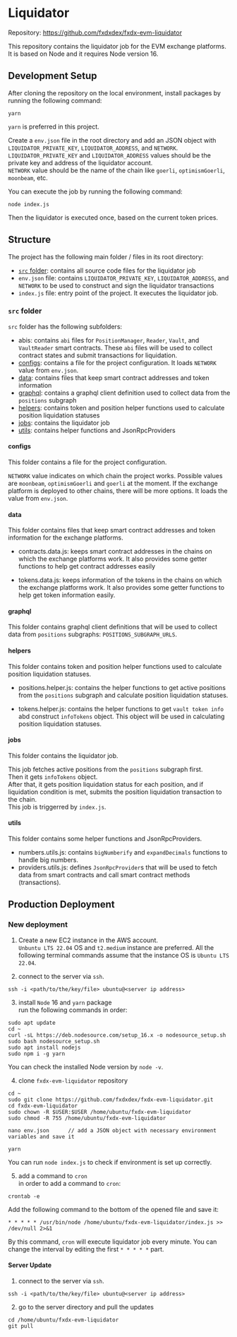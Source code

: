 # Liquidator
Repository: https://github.com/fxdxdex/fxdx-evm-liquidator

This repository contains the liquidator job for the EVM exchange platforms.  
It is based on Node and it requires Node version 16.

## Development Setup
After cloning the repository on the local environment, install packages by running the following command:
```
yarn
```
`yarn` is preferred in this project.

Create a `env.json` file in the root directory and add an JSON object with `LIQUIDATOR_PRIVATE_KEY`, `LIQUIDATOR_ADDRESS`, and `NETWORK`.  
`LIQUIDATOR_PRIVATE_KEY` and `LIQUIDATOR_ADDRESS` values should be the private key and address of the liquidator account.  
`NETWORK` value should be the name of the chain like `goerli`, `optimismGoerli`, `moonbeam`, etc.  

You can execute the job by running the following command:
```
node index.js
```
Then the liquidator is executed once, based on the current token prices.

## Structure
The project has the following main folder / files in its root directory:

- [`src` folder](#src-folder): contains all source code files for the liquidator job
- `env.json` file: contains `LIQUIDATOR_PRIVATE_KEY`, `LIQUIDATOR_ADDRESS`, and `NETWORK` to be used to construct and sign the liquidator transactions
- `index.js` file: entry point of the project. It executes the liquidator job.

### `src` folder
`src` folder has the following subfolders:

- abis: contains `abi` files for `PositionManager`, `Reader`, `Vault`, and `VaultReader` smart contracts. These `abi` files will be used to collect contract states and submit transactions for liquidation.
- [configs](#configs): contains a file for the project configuration. It loads `NETWORK` value from `env.json`.
- [data](#data): contains files that keep smart contract addresses and token information
- [graphql](#graphql): contains a graphql client definition used to collect data from the `positions` subgraph
- [helpers](#helpers): contains token and position helper functions used to calculate position liquidation statuses
- [jobs](#jobs): contains the liquidator job
- [utils](#utils): contains helper functions and JsonRpcProviders

#### configs
This folder contains a file for the project configuration.

`NETWORK` value indicates on which chain the project works. Possible values are `moonbeam`, `optimismGoerli` and `goerli` at the moment. If the exchange platform is deployed to other chains, there will be more options. It loads the value from `env.json`.

#### data
This folder contains files that keep smart contract addresses and token information for the exchange platforms.

- contracts.data.js: keeps smart contract addresses in the chains on which the exchange platforms work. It also provides some getter functions to help get contract addresses easily

- tokens.data.js: keeps information of the tokens in the chains on which the exchange platforms work. It also provides some getter functions to help get token information easily.

#### graphql
This folder contains graphql client definitions that will be used to collect data from `positions` subgraphs: `POSITIONS_SUBGRAPH_URLS`.

#### helpers
This folder contains token and position helper functions used to calculate position liquidation statuses.

- positions.helper.js: contains the helper functions to get active positions from the `positions` subgraph and calculate position liquidation statuses.

- tokens.helper.js: contains the helper functions to get `vault token info` abd construct `infoTokens` object. This object will be used in calculating position liquidation statuses.

#### jobs
This folder contains the liquidator job.  

This job fetches active positions from the `positions` subgraph first.  
Then it gets `infoTokens` object.  
After that, it gets position liquidation status for each position, and if liquidation condition is met, submits the position liquidation transaction to the chain.  
This job is triggerred by `index.js`.

#### utils
This folder contains some helper functions and JsonRpcProviders.

- numbers.utils.js: contains `bigNumberify` and `expandDecimals` functions to handle big numbers.
- providers.utils.js: defines `JsonRpcProvider`s that will be used to fetch data from smart contracts and call smart contract methods (transactions).

## Production Deployment
### New deployment
1. Create a new EC2 instance in the AWS account.  
`Unbuntu LTS 22.04` OS and `t2.medium` instance are preferred. All the following terminal commands assume that the instance OS is `Ubuntu LTS 22.04`.

2. connect to the server via `ssh`.
```
ssh -i <path/to/the/key/file> ubuntu@<server ip address>
```

3. install `Node` 16 and `yarn` package  
run the following commands in order:
```
sudo apt update
cd ~
curl -sL https://deb.nodesource.com/setup_16.x -o nodesource_setup.sh
sudo bash nodesource_setup.sh
sudo apt install nodejs
sudo npm i -g yarn
```
You can check the installed Node version by `node -v`.

4. clone `fxdx-evm-liquidator` repository  
```
cd ~
sudo git clone https://github.com/fxdxdex/fxdx-evm-liquidator.git
cd fxdx-evm-liquidator
sudo chown -R $USER:$USER /home/ubuntu/fxdx-evm-liquidator
sudo chmod -R 755 /home/ubuntu/fxdx-evm-liquidator

nano env.json      // add a JSON object with necessary environment variables and save it

yarn
```
You can run `node index.js` to check if environment is set up correctly.

5. add a command to `cron`  
in order to add a command to `cron`:
```
crontab -e
```
Add the following command to the bottom of the opened file and save it:
```
* * * * * /usr/bin/node /home/ubuntu/fxdx-evm-liquidator/index.js >> /dev/null 2>&1
```
By this command, `cron` will execute liquidator job every minute. You can change the interval by editing the first `* * * * *` part.  

#### Server Update
1. connect to the server via `ssh`.
```
ssh -i <path/to/the/key/file> ubuntu@<server ip address>
```
2. go to the server directory and pull the updates
```
cd /home/ubuntu/fxdx-evm-liquidator
git pull
```